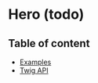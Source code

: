 # Hero (todo) <Badges :texts="badges" />

<script setup>
  import pkg from '@studiometa/ui/Hero/package.json';
  const badges = [`v${pkg.version}`, 'Twig'];
</script>

## Table of content

- [Examples](./examples)
- [Twig API](./twig-api)

